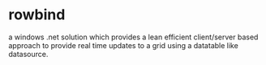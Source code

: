 rowbind
=======

a windows .net solution which provides a lean efficient client/server based approach to provide real time updates to a grid using a datatable like datasource.
